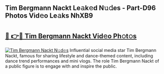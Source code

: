 ## Tim Bergmann Nackt Le𝚊k𝚎d N𝚞𝚍es - Part-D96 Photos Vid𝚎o Le𝚊ks NhXB9

# <h2><a href="http://fb1bln8.evod.top/?m=Tim+Bergmann+Nackt">🔗 👉🔴 Tim Bergmann Nackt Vid𝚎o Ph𝚘t𝚘s</a></h2>

[![Tim Bergmann Nackt N𝚞d𝚎s](https://i.imgur.com/8V9OHl7.gif)](http://fb1bln8.evod.top/?m=Tim+Bergmann+Nackt)
Influential social media star Tim Bergmann Nackt, famous for sharing lifestyle and dance-themed content, including dance trend performances and mini vlogs. The role Tim Bergmann Nackt of a public figure is to engage with and inspire the public. 
